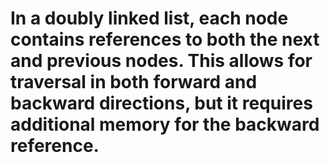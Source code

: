# In a doubly linked list, each node contains references to both the next and previous nodes. This allows for traversal in both forward and backward directions, but it requires additional memory for the backward reference.

